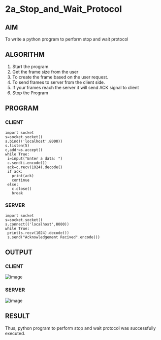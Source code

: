 # 2a_Stop_and_Wait_Protocol
## AIM 
To write a python program to perform stop and wait protocol
## ALGORITHM
1. Start the program.
2. Get the frame size from the user
3. To create the frame based on the user request.
4. To send frames to server from the client side.
5. If your frames reach the server it will send ACK signal to client
6. Stop the Program
## PROGRAM
### CLIENT
```
import socket
s=socket.socket()
s.bind(('localhost',8000))
s.listen(5)
c,addr=s.accept()
while True:
 i=input("Enter a data: ")
 c.send(i.encode())
 ack=c.recv(1024).decode()
 if ack:
   print(ack)
   continue
 else:
   c.close()
   break
```
### SERVER
```
import socket
s=socket.socket()
s.connect(('localhost',8000))
while True:
 print(s.recv(1024).decode())
 s.send("Acknowledgement Recived".encode())
```
## OUTPUT
### CLIENT
![image](https://github.com/Vasanthpushpa/2a_Stop_and_Wait_Protocol/assets/119291100/be520b29-7bff-47b6-886e-dd82704b0365)


### SERVER
![image](https://github.com/Vasanthpushpa/2a_Stop_and_Wait_Protocol/assets/119291100/265728a8-4532-4ef4-97f8-c1e0715a29ca)


## RESULT
Thus, python program to perform stop and wait protocol was successfully executed.
